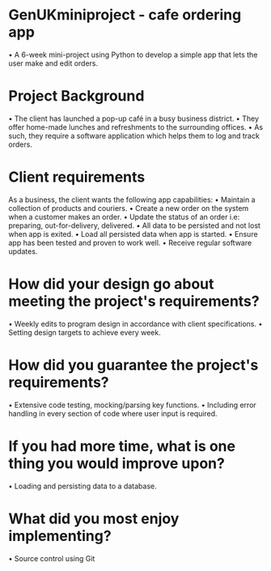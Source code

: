 # GenUKminiproject - cafe ordering app
• A 6-week mini-project using Python to develop a simple app that lets the user make and edit orders.

# Project Background
• The client has launched a pop-up café in a busy business district. 
• They offer home-made lunches and refreshments to the surrounding
offices. 
• As such, they require a software application which helps them to
log and track orders.

# Client requirements
As a business, the client wants the following app capabilities:
• Maintain a collection of products and couriers.
• Create a new order on the system when a customer makes an order.
• Update the status of an order i.e: preparing, out-for-delivery, delivered.
• All data to be persisted and not lost when app is exited.
• Load all persisted data when app is started.
• Ensure app has been tested and proven to work well.
• Receive regular software updates.

# How did your design go about meeting the project's requirements?
• Weekly edits to program design in accordance with client specifications.
• Setting design targets to achieve every week.

# How did you guarantee the project's requirements?
• Extensive code testing, mocking/parsing key functions.
• Including error handling in every section of code where user input is required.

# If you had more time, what is one thing you would improve upon?
• Loading and persisting data to a database.

# What did you most enjoy implementing?
• Source control using Git
